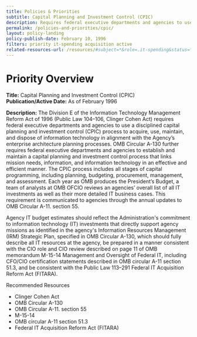 ```yaml
---
title: Policies & Priorities
subtitle: Capital Planning and Investment Control (CPIC)
description: Requires federal executive departments and agencies to use a disciplined capital planning and investment control (CPIC) process to acquire, use, maintain, and dispose of information technology in alignment with the Agency’s enterprise architecture planning processes. The CPIC process includes all stages of capital programming, including planning, budgeting, procurement, management, and assessment.
permalink: /policies-and-priorities/cpic/
layout: policy-landing
policy-publish-date: February 10, 1996
filters: priority it-spending acquisition active
related-resources-url: /resources/#subject=*&role=.it-spending&status=*
---
```

# Priority Overview #

**Title:** Capital Planning and Investment Control (CPIC)<br>
**Publication/Active Date:** As of February 1996

**Description:** The Division E of the Information Technology Management Reform Act of 1996 (Public Law 104–106, Clinger Cohen Act) requires federal executive departments and agencies to use a disciplined capital planning and investment control (CPIC) process to acquire, use, maintain, and dispose of information technology in alignment with the Agency’s enterprise architecture planning processes. OMB Circular A-130 further requires federal executive departments and agencies to establish and maintain a capital planning and investment control process that links mission needs, information, and information technology in an effective and efficient manner. The CPIC process includes all stages of capital programming, including planning, budgeting, procurement, management, and assessment. Each year as OMB produces the President’s Budget, a team of analysts at OMB OFCIO reviews an agencies’ overall list of all IT investments as well as their more detailed IT business cases. This requirement is communicated to agencies through the annual updates to OMB Circular A-11. section 55.

Agency IT budget estimates should reflect the Administration's commitment to information technology (IT) investments that directly support agency missions as identified in the agency's Information Resources Management (IRM) Strategic Plan, specified in OMB Circular A-130, which should fully describe all IT resources at the agency, be prepared in a manner consistent with the CIO role and CIO review described on page 11 of OMB memorandum M-15-14 Management and Oversight of Federal IT, including CFO/CIO certification statements described in OMB circular A-11 section 51.3, and be consistent with the Public Law 113–291 Federal IT Acquisition Reform Act (FITARA).

Recommended Resources
- Clinger Cohen Act
- OMB Circular A-130
- OMB Circular A-11. section 55
- M-15-14
- OMB circular A-11 section 51.3
- Federal IT Acquisition Reform Act (FITARA)
